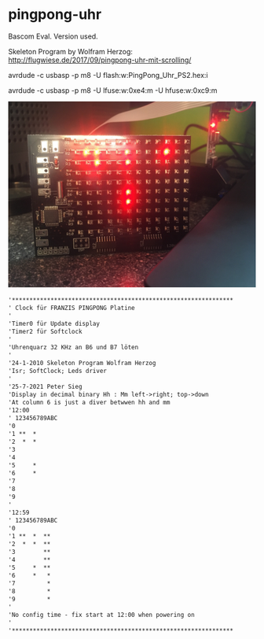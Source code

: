 # pingpong-uhr

Bascom Eval. Version used.

Skeleton Program by Wolfram Herzog: http://flugwiese.de/2017/09/pingpong-uhr-mit-scrolling/

avrdude -c usbasp -p m8 -U flash:w:PingPong_Uhr_PS2.hex:i

avrdude -c usbasp -p m8 -U lfuse:w:0xe4:m -U hfuse:w:0xc9:m 

![pingponguhr](https://github.com/petersieg/pingpong-uhr/blob/main/pingponguhr.jpeg)

```
'***************************************************************
' Clock für FRANZIS PINGPONG Platine
'
'Timer0 für Update display
'Timer2 für Softclock
'
'Uhrenquarz 32 KHz an B6 und B7 löten
'
'24-1-2010 Skeleton Program Wolfram Herzog
'Isr; SoftClock; Leds driver
'
'25-7-2021 Peter Sieg
'Display in decimal binary Hh : Mm left->right; top->down
'At column 6 is just a diver betwwen hh and mm
'12:00
' 123456789ABC
'0
'1 **  *
'2  *  *
'3
'4
'5     *
'6     *
'7
'8
'9
'
'12:59
' 123456789ABC
'0
'1 **  *  **
'2  *  *  **
'3        **
'4        **
'5     *  **
'6     *   *
'7         *
'8         *
'9         *
'
'No config time - fix start at 12:00 when powering on
'
'***************************************************************
